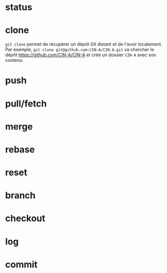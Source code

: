 # status
# clone
`git clone` permet de récupérer un dépôt Git distant et de l'avoir localement. Par exemple, `git clone git@github.com:CIN-A/CIN-A.git` va chercher le dépôt https://github.com/CIN-A/CIN-A et crée un dossier `CIN-A` avec son contenu.
# push
# pull/fetch
# merge
# rebase
# reset
# branch
# checkout
# log
# commit

